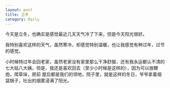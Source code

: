 ```yaml
---
layout: post
title: 立冬
category: Daily
---
```


今天是立冬，也确实是感觉最近几天天气冷了下来，但是今天阳光很好。  

我特别喜欢这样的天气，虽然寒冷，却感觉特别温暖，也让我感觉有种过年，过节的感觉。  

小时候特过年会回老家，虽然老家没有家里那么干净舒服，还有我永运都认不清的七大姑八大姨，但是，我还是喜欢回去（至少小时候是这样的），因为可以放鞭炮，爬草垛，房前
屋后都是我们的领地，院子里，就是这样的冬日，爷爷拿着烟袋锅子，吐出的烟雾浸满了阳光。
